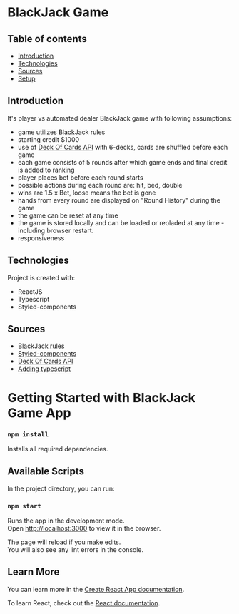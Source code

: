 # BlackJack Game

## Table of contents

- [Introduction](#introduction)
- [Technologies](#technologies)
- [Sources](#sources)
- [Setup](#setup)

## Introduction

It's player vs automated dealer BlackJack game with following assumptions:

- game utilizes BlackJack rules
- starting credit $1000
- use of [Deck Of Cards API](https://deckofcardsapi.com/) with 6-decks, cards are shuffled before each game
- each game consists of 5 rounds after which game ends and final credit is added to ranking
- player places bet before each round starts
- possible actions during each round are: hit, bed, double
- wins are 1.5 x Bet, loose means the bet is gone
- hands from every round are displayed on "Round History" during the game
- the game can be reset at any time
- the game is stored locally and can be loaded or reoladed at any time - including browser restart.
- responsiveness

## Technologies

Project is created with:

- ReactJS
- Typescript
- Styled-components

## Sources

- [BlackJack rules](https://en.wikipedia.org/wiki/Blackjack)
- [Styled-components](https://styled-components.com/)
- [Deck Of Cards API](https://deckofcardsapi.com/)
- [Adding typescript](https://create-react-app.dev/docs/adding-typescript/)

# Getting Started with BlackJack Game App

### `npm install`

Installs all required dependencies.

## Available Scripts

In the project directory, you can run:

### `npm start`

Runs the app in the development mode.\
Open [http://localhost:3000](http://localhost:3000) to view it in the browser.

The page will reload if you make edits.\
You will also see any lint errors in the console.

## Learn More

You can learn more in the [Create React App documentation](https://facebook.github.io/create-react-app/docs/getting-started).

To learn React, check out the [React documentation](https://reactjs.org/).
